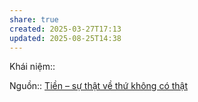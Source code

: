 ```yaml
---
share: true
created: 2025-03-27T17:13
updated: 2025-08-25T14:38
---
```

Khái niệm:: 

Nguồn:: [Tiền – sự thật về thứ không có thật](../../%CE%9E%20Ngu%E1%BB%93n/Ti%E1%BB%81n%20%E2%80%93%20s%E1%BB%B1%20th%E1%BA%ADt%20v%E1%BB%81%20th%E1%BB%A9%20kh%C3%B4ng%20c%C3%B3%20th%E1%BA%ADt.md)
